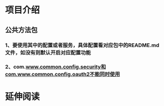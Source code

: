 # 项目介绍
## 公共方法包
### 1、要使用其中的配置或者服务，具体配置看对应包中的README.md文件，如没有则默认开启对应配置功能
### 2、com.www.common.config.security和com.www.common.config.oauth2不能同时使用
# 延伸阅读
